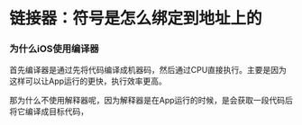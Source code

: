 # 链接器：符号是怎么绑定到地址上的

### 为什么iOS使用编译器

首先编译器是通过先将代码编译成机器码，然后通过CPU直接执行。主要是因为这样可以让App运行的更快，执行效率更高。

那为什么不使用解释器呢，因为解释器是在App运行的时候，是会获取一段代码后将它编译成目标代码，